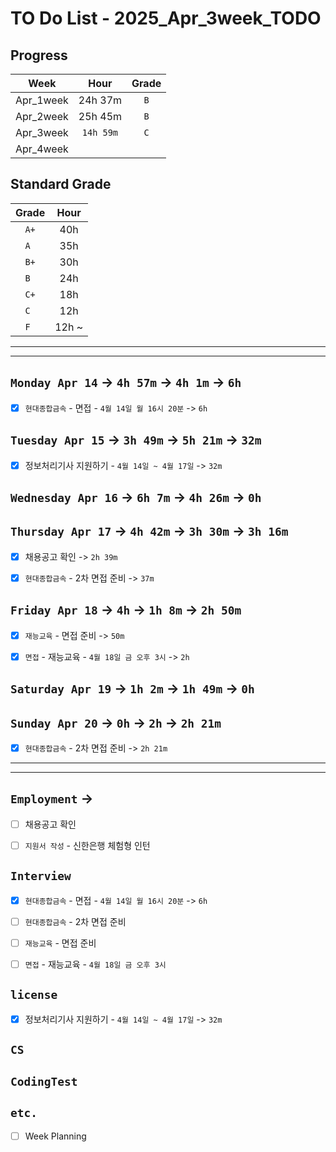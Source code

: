 # TO Do List - 2025_Apr_3week_TODO

## Progress
| Week | Hour | Grade |
|:---:|:---:|:---:|
|Apr_1week|24h 37m|`B`|
|Apr_2week|25h 45m|`B`|
|Apr_3week|`14h 59m`|`C`|
|Apr_4week|||


## Standard Grade
| Grade | Hour |
|:---:|:---:|
|`A+`|40h|
|`A `|35h|
|`B+`|30h|
|`B `|24h|
|`C+`|18h|
|`C `|12h|
|`F `|12h ~|


---
---

## `Monday Apr 14` -> `4h 57m` -> `4h 1m` -> `6h`
- [x] `현대종합금속` - 면접 - `4월 14일 월 16시 20분` -> `6h`


## `Tuesday Apr 15` -> `3h 49m` -> `5h 21m` -> `32m`
- [x] 정보처리기사 지원하기 - `4월 14일 ~ 4월 17일` -> `32m`


## `Wednesday Apr 16` -> `6h 7m` -> `4h 26m` ->  `0h`



## `Thursday Apr 17` -> `4h 42m` -> `3h 30m` -> `3h 16m`
- [x] 채용공고 확인 -> `2h 39m`
- [x] `현대종합금속` - 2차 면접 준비 -> `37m`


## `Friday Apr 18` -> `4h` -> `1h 8m` -> `2h 50m`
- [x] `재능교육` - 면접 준비 -> `50m`
- [x] `면접` - 재능교육 - `4월 18일 금 오후 3시` -> `2h`


## `Saturday Apr 19` -> `1h 2m` -> `1h 49m` -> `0h`


## `Sunday Apr 20` -> `0h` -> `2h` -> `2h 21m`
- [x] `현대종합금속` - 2차 면접 준비 -> `2h 21m`


---
---
## `Employment` ->
- [ ] 채용공고 확인
- [ ] `지원서 작성` - 신한은행 체험형 인턴


## `Interview`
- [x] `현대종합금속` - 면접 - `4월 14일 월 16시 20분` -> `6h`
- [ ] `현대종합금속` - 2차 면접 준비
- [ ] `재능교육` - 면접 준비
- [ ] `면접` - 재능교육 - `4월 18일 금 오후 3시`


## `license`
- [x] 정보처리기사 지원하기 - `4월 14일 ~ 4월 17일` -> `32m`


## `CS`


## `CodingTest`


## `etc.`
- [ ] Week Planning





